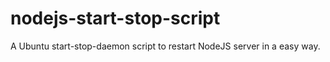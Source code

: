 nodejs-start-stop-script
========================

A Ubuntu start-stop-daemon script to restart NodeJS server in a easy way.
